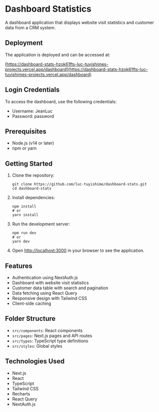 # Dashboard Statistics

A dashboard application that displays website visit statistics and customer data from a CRM system.

## Deployment

The application is deployed and can be accessed at:

[https://dashboard-stats-hzok61fts-luc-tuyishimes-projects.vercel.app/dashboard](https://dashboard-stats-hzok61fts-luc-tuyishimes-projects.vercel.app/dashboard)

## Login Credentials

To access the dashboard, use the following credentials:

- Username: JeanLuc
- Password: password

## Prerequisites

- Node.js (v14 or later)
- npm or yarn

## Getting Started

1. Clone the repository:

   ```
   git clone https://github.com/luc-tuyishime/dashboard-stats.git
   cd dashboard-stats
   ```

2. Install dependencies:

   ```
   npm install
   # or
   yarn install
   ```

3. Run the development server:

   ```
   npm run dev
   # or
   yarn dev
   ```

4. Open [http://localhost:3000](http://localhost:3000) in your browser to see the application.

## Features

- Authentication using NextAuth.js
- Dashboard with website visit statistics
- Customer data table with search and pagination
- Data fetching using React Query
- Responsive design with Tailwind CSS
- Client-side caching

## Folder Structure

- `src/components`: React components
- `src/pages`: Next.js pages and API routes
- `src/types`: TypeScript type definitions
- `src/styles`: Global styles

## Technologies Used

- Next.js
- React
- TypeScript
- Tailwind CSS
- Recharts
- React Query
- NextAuth.js
